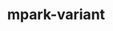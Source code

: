 ---
title: "mpark-variant"
layout: cache
categories: [package, develop-2025-05-25]
meta: {"compilers": ["gcc@11.4.0", "intel-oneapi-compilers@2025.1.0"], "num_specs": 3, "num_specs_by_stack": {"e4s": 1, "e4s-neoverse-v2": 1, "e4s-oneapi": 1, "root": 3}, "oss": ["ubuntu22.04"], "platforms": ["linux"], "stacks": ["e4s", "e4s-neoverse-v2", "e4s-oneapi", "root"], "targets": ["neoverse_v2", "x86_64_v3"], "versions": ["1.4.0"]}
spec_details: [{"compiler": "gcc@11.4.0", "hash": "6na3nzhyupu4jj63n7winztm57c5hlwu", "os": "ubuntu22.04", "platform": "linux", "size": "-", "stacks": ["e4s", "root"], "target": "x86_64_v3", "variants": ["build_system=cmake", "build_type=Release", "generator=make", "~ipo", "patches:=21a4f8d,4e173fe,b3501f7"], "versions": ["1.4.0"]}, {"compiler": "gcc@11.4.0", "hash": "7oehvuq2ngqrcxviv7tilaowuqwlzmig", "os": "ubuntu22.04", "platform": "linux", "size": "-", "stacks": ["e4s-neoverse-v2", "root"], "target": "neoverse_v2", "variants": ["build_system=cmake", "build_type=Release", "generator=make", "~ipo", "patches:=21a4f8d,4e173fe,b3501f7"], "versions": ["1.4.0"]}, {"compiler": "intel-oneapi-compilers@2025.1.0", "hash": "ejte3eswmi2utrgpuiwrxuizhzsdij5i", "os": "ubuntu22.04", "platform": "linux", "size": "-", "stacks": ["e4s-oneapi", "root"], "target": "x86_64_v3", "variants": ["build_system=cmake", "build_type=Release", "generator=make", "~ipo", "patches:=21a4f8d,4e173fe,b3501f7"], "versions": ["1.4.0"]}]
---